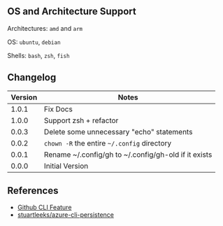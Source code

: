 ## OS and Architecture Support

Architectures: `amd` and `arm`

OS: `ubuntu`, `debian`

Shells: `bash`, `zsh`, `fish`

## Changelog

| Version | Notes                                                |
| ------- | ---------------------------------------------------- |
| 1.0.1   | Fix Docs                                             |
| 1.0.0   | Support zsh + refactor                               |
| 0.0.3   | Delete some unnecessary "echo" statements            |
| 0.0.2   | `chown -R` the entire `~/.config` directory          |
| 0.0.1   | Rename ~/.config/gh to ~/.config/gh-old if it exists |
| 0.0.0   | Initial Version                                      |

## References

- [Github CLI Feature](https://github.com/devcontainers/features/tree/main/src/github-cli)
- [stuartleeks/azure-cli-persistence](https://github.com/stuartleeks/dev-container-features/tree/main/src/azure-cli-persistence)

